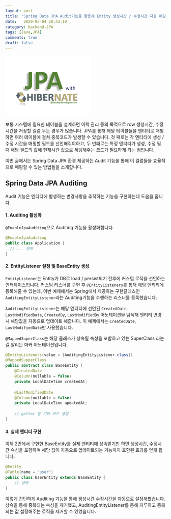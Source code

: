 ```yaml
---
layout: post
title: "Spring Data JPA Audit기능을 활용해 Entity 생성시간 / 수정시간 자동 매핑하기"
date:   2020-05-04 20:43:19
category: backend-JPA
tags: [Java,JPA]
comments: true
draft: false
---
```

![Image1](./images/common/jpa-hibernate.png)

보통 시스템에 필요한 테이블을 설계하면 이력 관리 등의 목적으로 row 생성시간, 수정시간을 저장할 컬럼 두는 경우가 많습니다.
JPA를 통해 해당 테이블들을 엔티티로 매핑하면 여러 테이블에 걸쳐 중복코드가 발생할 수 있습니다.
첫 째로는 각 엔티티에 생성 / 수정 시간을 매핑할 필드를 선언해줘야하고, 
두 번째로는 특정 엔티티가 생성, 수정 될 때 해당 필드의 값에 현재시간 값으로 세팅해주는 코드가 필요하게 되는 점입니다.

이번 글에서는 Spring Data JPA 환경 제공하는 Audit 기능을 통해 이 컬럼들을 효율적으로 매핑할 수 있는 방법들을 소개합니다.

## Spring Data JPA Auditing
Audit 기능은 엔티티에 발생하는 변경사항을 추적하는 기능을 구현하는데 도움을 줍니다.

#### 1. Auditing 활성화
`@EnableJpaAuditing`으로 Auditing 기능을 활성화합니다.
```java
@EnableJpaAuditing
public class Application {
  // ... 생략
}
```

#### 2. EntityListener 설정 및 BaseEntity 생성
`EntityListener`는 Entity가 DB로 load / persist되기 전후에 커스텀 로직을 선언하는 인터페이스입니다.
커스텀 리스너를 구현 후 `@EntityListeners`를 통해 해당 엔티티에 등록해줄 수 있는데, 
이번 예제에서는 Spring에서 제공하는 구현클래스인 `AuditingEntityListener`라는 Auditing기능을 수행하는 리스너를 등록했습니다.

`AuditingEntityListener`는 해당 엔티티에 선언된 `CreatedDate`, `LastModifiedDate`, `CreatedBy`, `LastModifiedBy` 어노테이션을
탐색해 엔티티 변경 시 해당값을 자동으로 업데이트 해줍니다. 이 예제에서는 `CreatedDate`, `LastModifiedDate`만 사용했습니다.

`@MappedSuperClass`는 해당 클래스가 상속될 속성을 포함하고 있는 SuperClass 라는걸 알리는 마커 어노테이션입니다.

```java
@EntityListeners(value = {AuditingEntityListener.class})
@MappedSupperClass
public abstract class BaseEntity {
    @CreatedDate
    @Column(nullable = false)
    private LocalDateTime createdAt;               

    @LastModifiedDate                                   
    @Column(nullable = false)
    private LocalDateTime updatedAt;

    // getter 등 기타 코드 생량
}
```

#### 3. 실제 엔티티 구현
이제 2번에서 구현한 BaseEntity를 실제 엔티티에 상속받기만 하면 생성시간, 수정시간 속성을 포함하며 해당 값이 자동으로 업데이트되는 기능까지 포함된 효과를 얻게 됩니다.
```java
@Entity
@Table(name = "user")
public class UserEntity extends BaseEntity {
    // 생략
}
```

이렇게 간단하게 Auditing 기능을 통해 생성시간 수정시간을 자동으로 설정해봤습니다.
상속을 통해 중복되는 속성을 제거했고, AuditingEntityListener를 통해 지루하고 중복되는 값 설정해주는 로직을 제거할 수 있었습니다.